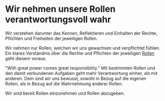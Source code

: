 ﻿<!---
   NAME - The NAME of this project is:
ethos

  FILE - The FILENAME of the current file is:
/v6a3.md

  CREATION - This project was CREATED on:
2017-01-28-16:15:00 UTC

  MODIFICATION - This project was last MODIFIED on:
2017-01-28-16:15:00 UTC

  VERSION - The current VERSION of this project is:
<git-commit-hash>-2017-01-28-16:15:00 UTC

  CREATOR(S) - This project was CREATED by:
Michael Czechowski, Martin Maga

  CONTACT - You can CONTACT the creator(s) or developer(s) of this project at:
E-Mail: mail@martinmaga.de

  COPYRIGHT - The COPYRIGHT holder of this project is:
COPYRIGHT (c) 2016 Martin Maga

  LICENSE - This project is LICENSED under the following license:
Martin Maga 2016 CC BY-SA 4.0 https://creativecommons.org

  SUBFILE – This is a SUBFILE! For more INFORMATION on this project go to:
/README.md
--->
# Wir nehmen unsere Rollen verantwortungsvoll wahr

Wir verstehen darunter das Kennen, Reflektieren und Einhalten der Rechte, Pflichten und Freiheiten der jeweiligen Rollen.

Wir nehmen nur Rollen, welchen wir uns gewachsen und verpflichtet fühlen.
Ein klares Verständnis über die Rechte und Pflichten der jeweiligen [Rollen](../actions/a3_roles.md) geht diesem voraus.

"With great power comes great responsibility."
Mit bestimmten Rollen und den damit verbundenen Aufgaben geht mehr Verantwortung einher, als mit anderen.
Dem sind wir uns bewusst, sowohl in Bezug auf die eigenen Rollen, als in Bezug auf die Wahrnehmung anderer Rollen.

Wir sind bereit Rollen einzunehmen und Rollen abzugeben.
